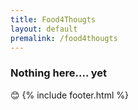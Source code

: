 ```yaml
---
title: Food4Thougts
layout: default
premalink: /food4thougts
---
```


### Nothing here.... yet 

:blush:
{% include footer.html %}
